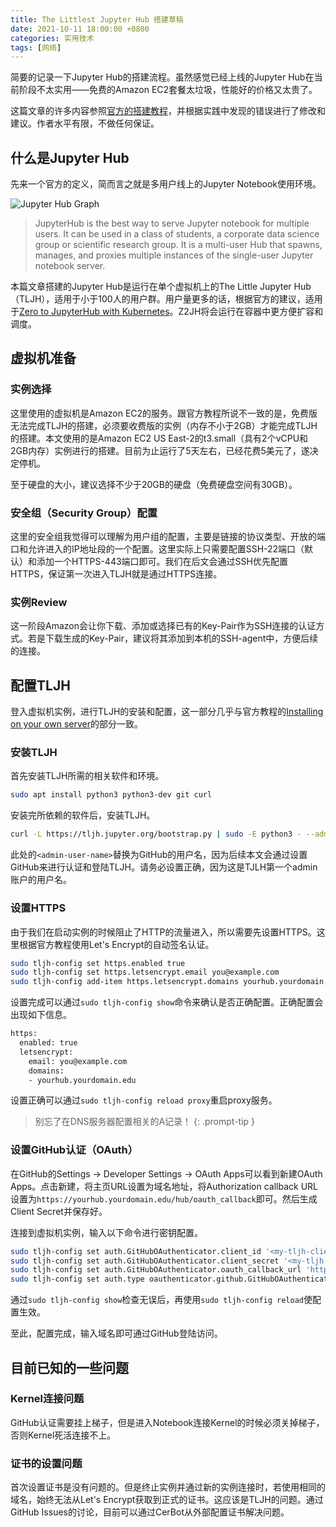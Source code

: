 ```yaml
---
title: The Littlest Jupyter Hub 搭建草稿
date: 2021-10-11 18:00:00 +0800
categories: 实用技术
tags: [网络]
---
```


简要的记录一下Jupyter Hub的搭建流程。虽然感觉已经上线的Jupyter Hub在当前阶段不太实用——免费的Amazon EC2套餐太垃圾，性能好的价格又太贵了。

这篇文章的许多内容参照[官方的搭建教程](https://tljh.jupyter.org/en/latest/)，并根据实践中发现的错误进行了修改和建议。作者水平有限，不做任何保证。

## 什么是Jupyter Hub

先来一个官方的定义，简而言之就是多用户线上的Jupyter Notebook使用环境。

![Jupyter Hub Graph](https://jupyterhub.readthedocs.io/en/stable/_images/jhub-fluxogram.jpeg)

> JupyterHub is the best way to serve Jupyter notebook for multiple users. It can be used in a class of students, a corporate data science group or scientific research group. It is a multi-user Hub that spawns, manages, and proxies multiple instances of the single-user Jupyter notebook server.

本篇文章搭建的Jupyter Hub是运行在单个虚拟机上的The Little Jupyter Hub（TLJH），适用于小于100人的用户群。用户量更多的话，根据官方的建议，适用于[Zero to JupyterHub with Kubernetes](https://zero-to-jupyterhub.readthedocs.io/en/latest/)。Z2JH将会运行在容器中更方便扩容和调度。

## 虚拟机准备

### 实例选择

这里使用的虚拟机是Amazon EC2的服务。跟官方教程所说不一致的是，免费版无法完成TLJH的搭建，必须要收费版的实例（内存不小于2GB）才能完成TLJH的搭建。本文使用的是Amazon EC2 US East-2的t3.small（具有2个vCPU和2GB内存）实例进行的搭建。目前为止运行了5天左右，已经花费5美元了，遂决定停机。

至于硬盘的大小，建议选择不少于20GB的硬盘（免费硬盘空间有30GB）。

### 安全组（Security Group）配置

这里的安全组我觉得可以理解为用户组的配置，主要是链接的协议类型、开放的端口和允许进入的IP地址段的一个配置。这里实际上只需要配置SSH-22端口（默认）和添加一个HTTPS-443端口即可。我们在后文会通过SSH优先配置HTTPS，保证第一次进入TLJH就是通过HTTPS连接。

### 实例Review

这一阶段Amazon会让你下载、添加或选择已有的Key-Pair作为SSH连接的认证方式。若是下载生成的Key-Pair，建议将其添加到本机的SSH-agent中，方便后续的连接。

## 配置TLJH

登入虚拟机实例，进行TLJH的安装和配置，这一部分几乎与官方教程的[Installing on your own server](https://tljh.jupyter.org/en/latest/install/custom-server.html)的部分一致。

### 安装TLJH

首先安装TLJH所需的相关软件和环境。

```bash
sudo apt install python3 python3-dev git curl
```

安装完所依赖的软件后，安装TLJH。

```bash
curl -L https://tljh.jupyter.org/bootstrap.py | sudo -E python3 - --admin <admin-user-name>
```

此处的`<admin-user-name>`替换为GitHub的用户名，因为后续本文会通过设置GitHub来进行认证和登陆TLJH。请务必设置正确，因为这是TJLH第一个admin账户的用户名。

### 设置HTTPS

由于我们在启动实例的时候阻止了HTTP的流量进入，所以需要先设置HTTPS。这里根据官方教程使用Let's Encrypt的自动签名认证。

```bash
sudo tljh-config set https.enabled true
sudo tljh-config set https.letsencrypt.email you@example.com
sudo tljh-config add-item https.letsencrypt.domains yourhub.yourdomain.edu
```

设置完成可以通过`sudo tljh-config show`命令来确认是否正确配置。正确配置会出现如下信息。

```bash
https:
  enabled: true
  letsencrypt:
    email: you@example.com
    domains:
    - yourhub.yourdomain.edu
```

设置正确可以通过`sudo tljh-config reload proxy`重启proxy服务。

> 别忘了在DNS服务器配置相关的A记录！
{: .prompt-tip }
### 设置GitHub认证（OAuth）

在GitHub的Settings -> Developer Settings -> OAuth Apps可以看到新建OAuth Apps。点击新建，将主页URL设置为域名地址，将Authorization callback URL设置为`https://yourhub.yourdomain.edu/hub/oauth_callback`即可。然后生成Client Secret并保存好。

连接到虚拟机实例，输入以下命令进行密钥配置。

```bash
sudo tljh-config set auth.GitHubOAuthenticator.client_id '<my-tljh-client-id>'
sudo tljh-config set auth.GitHubOAuthenticator.client_secret '<my-tljh-client-secret>'
sudo tljh-config set auth.GitHubOAuthenticator.oauth_callback_url 'http(s)://<my-tljh-ip-address>/hub/oauth_callback'
sudo tljh-config set auth.type oauthenticator.github.GitHubOAuthenticator
```

通过`sudo tljh-config show`检查无误后，再使用`sudo tljh-config reload`使配置生效。



至此，配置完成，输入域名即可通过GitHub登陆访问。

## 目前已知的一些问题

### Kernel连接问题

GitHub认证需要挂上梯子，但是进入Notebook连接Kernel的时候必须关掉梯子，否则Kernel死活连接不上。

### 证书的设置问题

首次设置证书是没有问题的。但是终止实例并通过新的实例连接时，若使用相同的域名，始终无法从Let's Encrypt获取到正式的证书。这应该是TLJH的问题。通过GitHub Issues的讨论，目前可以通过CerBot从外部配置证书解决问题。

